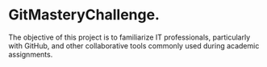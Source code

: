 # GitMasteryChallenge.
The objective of this project is to familiarize IT professionals, particularly with GitHub, and other collaborative tools commonly used during academic assignments.

